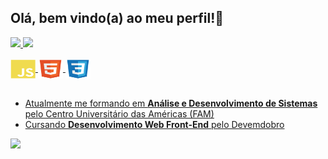 ## Olá, bem vindo(a) ao meu perfil!👾


 <div>
   <a href="https://github.com/Thiago04Henrique">
   <img height="180em" src="https://github-readme-stats.vercel.app/api?username=Thiago04Henrique&show_icons=true&theme=midnight-purple&include_all_commits=true&count_private=true"/>
   <img height="180em" src="https://github-readme-stats.vercel.app/api/top-langs/?username=Thiago04Henrique&layout=compact&langs_count=6&theme=midnight-purple"/>
</div>
    
<div style="display: inline_block"><br>
  <img align="center" alt="Js" height="30" width="40" src="https://raw.githubusercontent.com/devicons/devicon/master/icons/javascript/javascript-plain.svg">
  <img align="center" alt="HTML" height="30" width="40" src="https://raw.githubusercontent.com/devicons/devicon/master/icons/html5/html5-original.svg">
  <img align="center" alt="CSS" height="30" width="40" src="https://raw.githubusercontent.com/devicons/devicon/master/icons/css3/css3-original.svg">
</div>
 
</br>

- Atualmente me formando em <strong>Análise e Desenvolvimento de Sistemas</strong> pelo Centro Universitário das Américas (FAM)
- Cursando <strong>Desenvolvimento Web Front-End</strong> pelo Devemdobro
 
<div> 
  <a href = "mailto:th.limasilva01@gmail.com.com"><img src="https://img.shields.io/badge/-Gmail-%23333?style=for-the-badge&logo=gmail&logoColor=white" target="_blank"></a>
</div>
